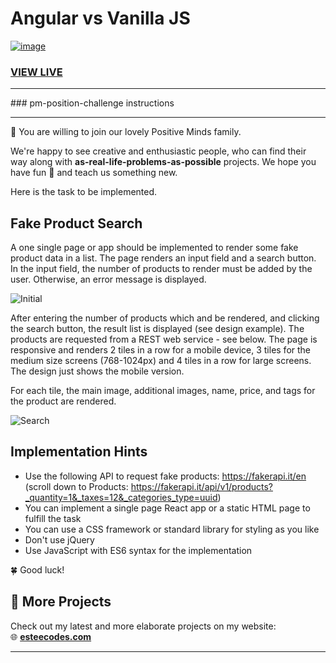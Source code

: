 # Angular vs Vanilla JS

[![image](youtube-thumbnail.jpg)](https://www.youtube.com/watch?v=3oAgpqxXHKI)

### [VIEW LIVE](https://github.com/EstherWhiteDev/angular-vs-vanilla-js)

<hr>
### pm-position-challenge instructions
<hr>

🎉 You are willing to join our lovely Positive Minds family.

We're happy to see creative and enthusiastic people, who can find their way along with **as-real-life-problems-as-possible** projects. We hope you have fun :tada: and teach us something new.

Here is the task to be implemented.

## Fake Product Search

A one single page or app should be implemented to render some fake product data in a list. The page renders an input field and a search button. In the input field, the number of products to render must be added by the user. Otherwise, an error message is displayed.

![Initial](/design/image001.png)

After entering the number of products which and be rendered, and clicking the search button, the result list is displayed (see design example). The products are requested from a REST web service - see below. The page is responsive and renders 2 tiles in a row for a mobile device, 3 tiles for the medium size screens (768-1024px) and 4 tiles in a row for large screens. The design just shows the mobile version.

For each tile, the main image, additional images, name, price, and tags for the product are rendered.

![Search](/design/image002.png)

## Implementation Hints

- Use the following API to request fake products: https://fakerapi.it/en (scroll down to Products: https://fakerapi.it/api/v1/products?_quantity=1&_taxes=12&_categories_type=uuid)
- You can implement a single page React app or a static HTML page to fulfill the task
- You can use a CSS framework or standard library for styling as you like
- Don't use jQuery
- Use JavaScript with ES6 syntax for the implementation

🍀 Good luck!

## 🔗 More Projects  
Check out my latest and more elaborate projects on my website:  
🌐 **[esteecodes.com](https://esteecodes.com)**  

---
